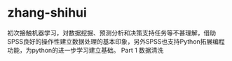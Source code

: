 # zhang-shihui
初次接触机器学习，对数据挖掘、预测分析和决策支持任务等不甚理解，借助SPSS良好的操作性建立数据处理的基本印象，另外SPSS也支持Python拓展编程功能，为python的进一步学习建立基础。
Part 1 数据清洗
